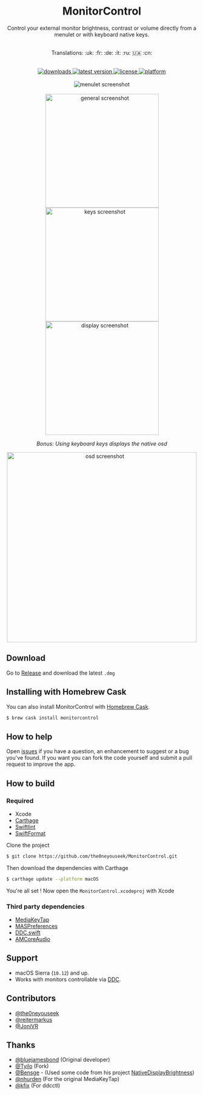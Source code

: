 <h1 align="center"> MonitorControl </h1>
<!-- subtext -->
<div align="center">
Control your external monitor brightness, contrast or volume directly from a menulet or with keyboard native keys.
</div>

<br/>

<!-- Language emoji -->
<div align="center">
    <p>Translations: :uk: :fr: :de: :it: :ru: 🇺🇦  :cn:</p>
</div>

<br/>

<!-- shields -->
<div align="center">
    <!-- downloads -->
    <a href="https://github.com/the0neyouseek/MonitorControl/releases">
        <img src="https://img.shields.io/github/downloads/the0neyouseek/MonitorControl/total.svg" alt="downloads"/>
    </a>
    <!-- version -->
    <a href="https://github.com/the0neyouseek/MonitorControl/releases/latest">
        <img src="https://img.shields.io/github/release/the0neyouseek/MonitorControl.svg" alt="latest version"/>
    </a>
    <!-- license -->
    <a href="https://github.com/the0neyouseek/MonitorControl/blob/master/License.txt">
        <img src="https://img.shields.io/github/license/the0neyouseek/MonitorControl.svg" alt="license"/>
    </a>
    <!-- platform -->
    <a href="https://github.com/the0neyouseek/MonitorControl">
        <img src="https://img.shields.io/badge/platform-macOS-lightgrey.svg" alt="platform"/>
    </a>
</div>

<br/>

<div align="center">
    <img src="./.github/menulet.png"  alt="menulet screenshot"/>
    <br/><br/>
    <img src="./.github/menugeneral.png" width="299" alt="general screenshot"/><img src="./.github/menukeys.png" width="299" alt="keys screenshot"/><img src="./.github/menudisplay.png" width="299" alt="display screenshot"/>

<br/>

*Bonus: Using keyboard keys displays the native osd*

<img src="./.github/osd.jpg" width="500" align="center" alt="osd screenshot"/>
</div>

## Download

Go to [Release](https://github.com/the0neyouseek/MonitorControl/releases/latest) and download the latest `.dmg`

## Installing with Homebrew Cask

You can also install MonitorControl with [Homebrew Cask](https://github.com/Homebrew/homebrew-cask).

```bash
$ brew cask install monitorcontrol
```

## How to help

Open [issues](https://github.com/the0neyouseek/MonitorControl/issues) if you have a question, an enhancement to suggest or a bug you've found. If you want you can fork the code yourself and submit a pull request to improve the app.

## How to build

### Required

- Xcode
- [Carthage](https://github.com/Carthage/Carthage)
- [Swiftlint](https://github.com/realm/SwiftLint)
- [SwiftFormat](https://github.com/nicklockwood/SwiftFormat)

Clone the project
```sh
$ git clone https://github.com/the0neyouseek/MonitorControl.git
```
Then download the dependencies with Carthage
```sh
$ carthage update --platform macOS
```

You're all set ! Now open the `MonitorControl.xcodeproj` with Xcode

### Third party dependencies

- [MediaKeyTap](https://github.com/the0neyouseek/MediaKeyTap)
- [MASPreferences](https://github.com/shpakovski/MASPreferences)
- [DDC.swift](https://github.com/reitermarkus/DDC.swift)
- [AMCoreAudio](https://github.com/rnine/AMCoreAudio)

## Support
- macOS Sierra (`10.12`) and up.
- Works with monitors controllable via [DDC](https://en.wikipedia.org/wiki/Display_Data_Channel).

## Contributors
- [@the0neyouseek](https://github.com/the0neyouseek)
- [@reitermarkus](https://github.com/reitermarkus)
- [@JoniVR](https://github.com/JoniVR)

## Thanks
- [@bluejamesbond](https://github.com/bluejamesbond/) (Original developer)
- [@Tyilo](https://github.com/Tyilo/) (Fork)
- [@Bensge](https://github.com/Bensge/) - (Used some code from his project [NativeDisplayBrightness](https://github.com/Bensge/NativeDisplayBrightness))
- [@nhurden](https://github.com/nhurden/) (For the original MediaKeyTap)
- [@kfix](https://github.com/kfix/ddcctl) (For ddcctl)
